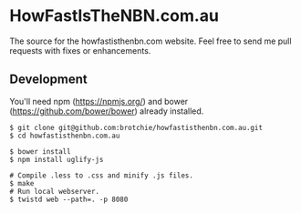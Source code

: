 # HowFastIsTheNBN.com.au
The source for the howfastisthenbn.com website. Feel free to send me pull requests with fixes or enhancements.

## Development
You'll need npm (https://npmjs.org/) and bower (https://github.com/bower/bower) already installed.

```
$ git clone git@github.com:brotchie/howfastisthenbn.com.au.git
$ cd howfastisthenbn.com.au

$ bower install
$ npm install uglify-js

# Compile .less to .css and minify .js files.
$ make
# Run local webserver.
$ twistd web --path=. -p 8080
```
